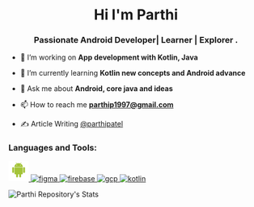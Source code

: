 <h1 align="center">Hi I'm Parthi</h1>
<h3 align="center"> Passionate Android Developer| Learner | Explorer .</h3>


- 🔭 I’m working on **App development with Kotlin, Java**

- 🌱 I’m currently learning **Kotlin new concepts and Android advance**

- 💬 Ask me about **Android, core java and ideas**

- 📫 How to reach me **parthip1997@gmail.com**

- :writing_hand:  Article Writing <a href="https://medium.com/@parthipatel" target="" rel="">@parthipatel</a>




<p align="left">
</p>

<h3 align="left">Languages and Tools:</h3>
<p align="left"> <a href="https://developer.android.com" target="_blank" rel="noreferrer"> <img src="https://raw.githubusercontent.com/devicons/devicon/master/icons/android/android-original-wordmark.svg" alt="android" width="40" height="40"/> </a> <a href="https://www.figma.com/" target="_blank" rel="noreferrer"> <img src="https://www.vectorlogo.zone/logos/figma/figma-icon.svg" alt="figma" width="40" height="40"/> </a> <a href="https://firebase.google.com/" target="_blank" rel="noreferrer"> <img src="https://www.vectorlogo.zone/logos/firebase/firebase-icon.svg" alt="firebase" width="40" height="40"/> </a> <a href="https://cloud.google.com" target="_blank" rel="noreferrer"> <img src="https://www.vectorlogo.zone/logos/google_cloud/google_cloud-icon.svg" alt="gcp" width="40" height="40"/> </a>  <a href="https://kotlinlang.org" target="_blank" rel="noreferrer">  <img src="https://www.vectorlogo.zone/logos/kotlinlang/kotlinlang-icon.svg" alt="kotlin" width="40" height="40"/> </a> 

![Parthi Repository's Stats](https://github-readme-stats.vercel.app/api?username=ParthiPatel&theme=nord&show_icons=true)

